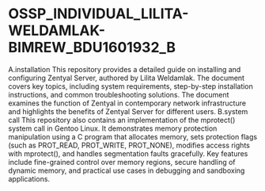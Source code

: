 # OSSP_INDIVIDUAL_LILITA-WELDAMLAK-BIMREW_BDU1601932_B
A.installation
This repository provides a detailed guide on installing and configuring Zentyal Server, authored by Lilita Weldamlak. The document covers key topics, including system requirements, step-by-step installation instructions, and common troubleshooting solutions. The document examines the function of Zentyal in contemporary network infrastructure and highlights the benefits of Zentyal Server for different users.
B.system call
This repository also contains an implementation of the mprotect() system call in Gentoo Linux. It demonstrates memory protection manipulation using a C program that allocates memory, sets protection flags (such as PROT_READ, PROT_WRITE, PROT_NONE), modifies access rights with mprotect(), and handles segmentation faults gracefully. Key features include fine-grained control over memory regions, secure handling of dynamic memory, and practical use cases in debugging and sandboxing applications.
